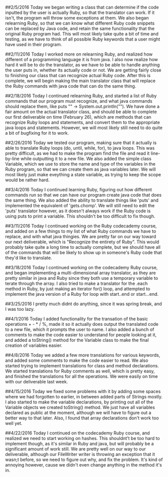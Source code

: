 ##2/5/2016
Today we began writing a class that can determine if the code inputted by the user is actually Ruby, so that the translator can work.
If it isn't, the program will throw some exceptions at them. We also began relearning Ruby, so that we can know what different Ruby
code snippets can be replaced by Java code, and retain the same functionality that the original Ruby program had. This will most
likely take quite a bit of time and testing, as we have to think of all possible Ruby keywords that a user might have used in their
program.

##2/11/2016
Today I worked more on relearning Ruby, and realized how different of a programming language it is from java. I also now realize how
hard it will be to do the translator, as we have to be able to handle anything the user puts in, whether its actually code or not. We
are getting fairly close to finishing our class that can recognize actual Ruby code. After this is complete, we will begin making the
main translator class that will replace the Ruby commands with java code that can do the same thing.

##2/18/2016
Today I continued relearning Ruby, and started a list of Ruby commands that our program must recognize, and what java commands should
replace them, like puts "" -> System.out.println(""). We have done a fair amount on the actual translator class, and should be able
to complete our first deliverable on time (February 26), which are methods that can recognize Ruby loops and statements, and convert
them to the appropriate java loops and statements. However, we will most likely still need to do quite a bit of bugfixing for it to
work.

##2/26/2016
Today we tested our program, making sure that it actually is able to translate Ruby loops (do, until, while, for), to java loops. This
was pretty difficult, as we had to make the program find the file and read it line-by-line while outputting it to a new file. We also
added the simple class Variable, which we use to store the name and type of the variables in the Ruby program, so that we can create
them as java variables later. We will most likely just make eveything a state variable, as trying to keep the scope would be rather
hard.

##3/4/2016
Today I continued learning Ruby, figuring out how different commands run so that we can have our program create java code that does
the same thing. We also added the ability to translate things like 'puts' and implemented the equivalent of 'gets.chomp'. We will
still need to edit the 'puts' translator however, as it doesn't always work if the Ruby code is using puts to print a variable. This
shouldn't be too difficult to fix though.

##3/11/2016
Today I continued working on the Ruby codecademy course, and added on a few things to my list of what Ruby commands we have to
replace, and with what java thingies. We are pretty far on our way toward our next deliverable, which is "Recognize the entirety of
Ruby". This would probably take quite a long time to actually complete, but we should have all of the commands that will be likely to
show up in someone's Ruby code that they'd like to translate.

##3/18/2016
Today I continued working on the codecademy Ruby course, and began implementing a multi-dimensional array translator, as they are
pretty similar in java and Ruby since they both use a temporary variable to terate through the array. I also tried to make a
translator for the .each method in Ruby, by just making an iterator for() loop, and attempted to implement the java version of a Ruby
for loop with start..end or start...end.

##3/25/2016
I pretty much didnt do anything, since it was spring break, and I was too lazy.

##4/1/2016
Today I added functionality for the transation of the basic operations + - * / %, made it so it actually does output the translated
code to a new file, which it prompts the user to name. I also added a bunch of comments to make the code easier to understand for
people looking at it, and added a toString() method for the Variable class to make the final creation of variables easier.

##4/8/2016
Today we added a few more translations for various keywords, and added some comments to make the code easier to read. We also started
trying to implement translations for class and method declarations. We started translations for Ruby comments as well, which is pretty
easy, and finished the translations for all the operations. We were easily on time with our deliverable last week.

##4/15/2016
Today we fixed some problems with it by adding some spaces where we had forgotten to earlier, in between added parts of Strings
mostly. I also started to make the variable declarations, by printing out all of the Variable objects we created toString() method. We
just have all variables declared as public at the moment, although we will have to figure out a better way to that later. Also, I
found that array declarations don't work too well yet.

##4/22/2016
Today I continued on the codecademy Ruby course, and realized we need to start working on hashes. This shouldnt't be too hard to implement though, as it's similar in Ruby and java, but will probably be a significant amount of work still. We are pretty well on our way to our deliverable, although our FileWriter writer is throwing an exception that it wasn;t before, so we need to figure out why, and fix the problem. It's kind of annoying however, cause we didn't even change anything in the method it's in.
